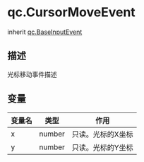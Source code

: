 # qc.CursorMoveEvent
inherit [qc.BaseInputEvent](BaseInputEvent.md)

## 描述
光标移动事件描述

## 变量
| 变量名    | 类型    | 作用           |
| ------------- |-------------|-------------|
| x | number | 只读。光标的X坐标 |
| y | number | 只读。光标的Y坐标 |